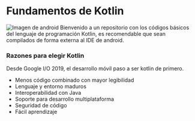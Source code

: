 # Fundamentos de Kotlin
![Imagen de android](https://developer.android.com/images/kotlin/android-plus-kotlin.png)
Bienvenido a un repositorio con los códigos básicos del lenguaje de programación Kotlin, es recomendable que sean compilados de forma externa al IDE de android.

### Razones para elegir Kotlin
Desde Google I/O 2019, el desarrollo móvil paso a ser kotlin de primero.
* Menos código combinado con mayor legibilidad
* Lenguaje y entorno maduros
* Interoperabilidad con Java
* Soporte para desarrollo multiplataforma
* Seguridad de código
* Fácil aprendizaje
